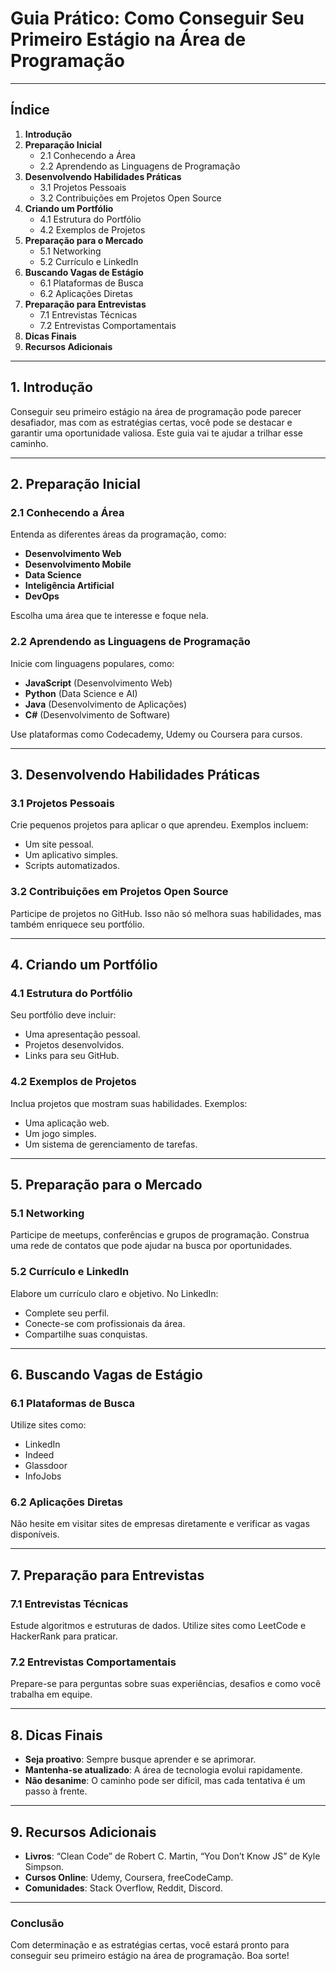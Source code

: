 
# Guia Prático: Como Conseguir Seu Primeiro Estágio na Área de Programação

---

## Índice

1. **Introdução**
2. **Preparação Inicial**
   - 2.1 Conhecendo a Área
   - 2.2 Aprendendo as Linguagens de Programação
3. **Desenvolvendo Habilidades Práticas**
   - 3.1 Projetos Pessoais
   - 3.2 Contribuições em Projetos Open Source
4. **Criando um Portfólio**
   - 4.1 Estrutura do Portfólio
   - 4.2 Exemplos de Projetos
5. **Preparação para o Mercado**
   - 5.1 Networking
   - 5.2 Currículo e LinkedIn
6. **Buscando Vagas de Estágio**
   - 6.1 Plataformas de Busca
   - 6.2 Aplicações Diretas
7. **Preparação para Entrevistas**
   - 7.1 Entrevistas Técnicas
   - 7.2 Entrevistas Comportamentais
8. **Dicas Finais**
9. **Recursos Adicionais**

---

## 1. Introdução

Conseguir seu primeiro estágio na área de programação pode parecer desafiador, mas com as estratégias certas, você pode se destacar e garantir uma oportunidade valiosa. Este guia vai te ajudar a trilhar esse caminho.

---

## 2. Preparação Inicial

### 2.1 Conhecendo a Área

Entenda as diferentes áreas da programação, como:

- **Desenvolvimento Web**
- **Desenvolvimento Mobile**
- **Data Science**
- **Inteligência Artificial**
- **DevOps**

Escolha uma área que te interesse e foque nela.

### 2.2 Aprendendo as Linguagens de Programação

Inicie com linguagens populares, como:

- **JavaScript** (Desenvolvimento Web)
- **Python** (Data Science e AI)
- **Java** (Desenvolvimento de Aplicações)
- **C#** (Desenvolvimento de Software)

Use plataformas como Codecademy, Udemy ou Coursera para cursos.

---

## 3. Desenvolvendo Habilidades Práticas

### 3.1 Projetos Pessoais

Crie pequenos projetos para aplicar o que aprendeu. Exemplos incluem:

- Um site pessoal.
- Um aplicativo simples.
- Scripts automatizados.

### 3.2 Contribuições em Projetos Open Source

Participe de projetos no GitHub. Isso não só melhora suas habilidades, mas também enriquece seu portfólio.

---

## 4. Criando um Portfólio

### 4.1 Estrutura do Portfólio

Seu portfólio deve incluir:

- Uma apresentação pessoal.
- Projetos desenvolvidos.
- Links para seu GitHub.

### 4.2 Exemplos de Projetos

Inclua projetos que mostram suas habilidades. Exemplos:

- Uma aplicação web.
- Um jogo simples.
- Um sistema de gerenciamento de tarefas.

---

## 5. Preparação para o Mercado

### 5.1 Networking

Participe de meetups, conferências e grupos de programação. Construa uma rede de contatos que pode ajudar na busca por oportunidades.

### 5.2 Currículo e LinkedIn

Elabore um currículo claro e objetivo. No LinkedIn:

- Complete seu perfil.
- Conecte-se com profissionais da área.
- Compartilhe suas conquistas.

---

## 6. Buscando Vagas de Estágio

### 6.1 Plataformas de Busca

Utilize sites como:

- LinkedIn
- Indeed
- Glassdoor
- InfoJobs

### 6.2 Aplicações Diretas

Não hesite em visitar sites de empresas diretamente e verificar as vagas disponíveis.

---

## 7. Preparação para Entrevistas

### 7.1 Entrevistas Técnicas

Estude algoritmos e estruturas de dados. Utilize sites como LeetCode e HackerRank para praticar.

### 7.2 Entrevistas Comportamentais

Prepare-se para perguntas sobre suas experiências, desafios e como você trabalha em equipe.

---

## 8. Dicas Finais

- **Seja proativo**: Sempre busque aprender e se aprimorar.
- **Mantenha-se atualizado**: A área de tecnologia evolui rapidamente.
- **Não desanime**: O caminho pode ser difícil, mas cada tentativa é um passo à frente.

---

## 9. Recursos Adicionais

- **Livros**: “Clean Code” de Robert C. Martin, “You Don’t Know JS” de Kyle Simpson.
- **Cursos Online**: Udemy, Coursera, freeCodeCamp.
- **Comunidades**: Stack Overflow, Reddit, Discord.

---

### Conclusão

Com determinação e as estratégias certas, você estará pronto para conseguir seu primeiro estágio na área de programação. Boa sorte!
```
